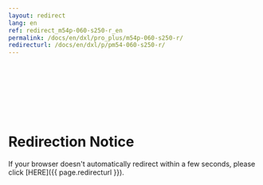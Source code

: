 ```yaml
---
layout: redirect
lang: en
ref: redirect_m54p-060-s250-r_en
permalink: /docs/en/dxl/pro_plus/m54p-060-s250-r/
redirecturl: /docs/en/dxl/p/pm54-060-s250-r/
---
```


<br><br><br><br><br><br>
# Redirection Notice
If your browser doesn't automatically redirect within a few seconds, please click [HERE]({{ page.redirecturl }}).
